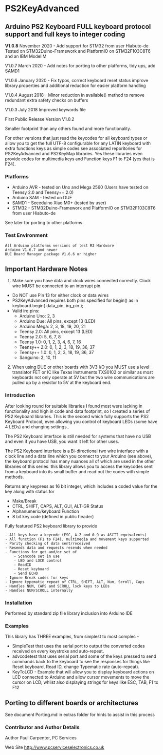 # PS2KeyAdvanced
## Arduino PS2 Keyboard FULL keyboard protocol support and full keys to integer coding
**V1.0.8** November 2020 - Add support for STM32 from user Hiabuto-de
                  Tested on STM32Duino-Framework and PlatformIO on STM32F103C8T6 and an IBM Model M

V1.0.7 March 2020 - Add notes for porting to other platforms, tidy ups, add SAMD1

V1.0.6 January 2020 - Fix typos, correct keyboard reset status improve library.properties 
		   and additional reduction for easier platform handling

V1.0.4 August 2018 - Minor reduction in available() method to remove redundant extra safety checks on buffers

V1.0.3 July 2018 Improved keywords file

First Public Release Version V1.0.2

Smaller footprint than any others found and more functionality.

For other versions that just read the keycodes for all keyboard types or allow you to get the full UTF-8 configurable for any LATIN keyboard with extra functions keys as simple codes see associated reporitories for PS2KeyAdvanced and PS2KeyMap libraries. Yes these libraries even provide codes for multimedia keys and Function keys F1 to F24 (yes that is F24).

### Platforms

-  Arduino AVR - tested on Uno and Mega 2560 (Users have tested on Teensy 2.0 and Teensy++ 2.0)
-  Arduino SAM - tested on DUE
-  SAMD1 - Seeeduino Xiao M0+ (tested by user)
-  STM32 - STM32Duino-Framework and PlatformIO on STM32F103C8T6 from user Hiabuto-de

See later for porting to other platforms

### Test Environment

    All Arduino platforms versions of test R3 Hardware
    Arduino V1.6.7 and newer
    DUE Board Manager package V1.6.6 or higher

## Important Hardware Notes

1. Make sure you have data and clock wires connected correctly. Clock wire MUST be connected to an interrupt pin.

  -  Do NOT use Pin 13 for either clock or data wires
  -  PS2KeyAdvanced requires both pins specified for begin() as in keyboard.begin( data_pin, irq_pin );
  -  Valid irq pins:
      -  Arduino Uno: 2, 3
      -  Arduino Due: All pins, except 13 (LED)
      -  Arduino Mega: 2, 3, 18, 19, 20, 21
      -  Teensy 2.0: All pins, except 13 (LED)
      -  Teensy 2.0: 5, 6, 7, 8
      -  Teensy 1.0: 0, 1, 2, 3, 4, 6, 7, 16
      -  Teensy++ 2.0: 0, 1, 2, 3, 18, 19, 36, 37
      -  Teensy++ 1.0: 0, 1, 2, 3, 18, 19, 36, 37
      -  Sanguino: 2, 10, 11

2. When using DUE or other boards with 3V3 I/O you MUST use a level translator FET or IC like Texas Instruments TXS0102 or similar as most keyboards not only operate at 5V but the two wire communications are pulled up by a resistor to 5V at the keyboard end.

### Introduction
After looking round for suitable libraries I found most were lacking in functionality and high in code and data footprint, so I created a series of PS2 Keyboard libraries. This is the second which fully supports the PS2 Keyboard Protocol, even allowing you control of keyboard LEDs (some have 4 LEDs) and changing settings..

The PS2 Keyboard interface is still needed for systems that have no USB and even if you have USB, you want it left for other uses.

The PS2 Keyboard interface is a Bi-directional two wire interface with a clock line and a data line which you connect to your Arduino (see above), the keyboard protocol has many nuances all of which are used in the other libraries of this series. this library allows you to access the keycodes sent from a keyboard into its small buffer and read out the codes with simple methods.

Returns any keypress as 16 bit integer, which includes a coded value for the key along with status for

   - Make/Break
   - CTRL, SHIFT, CAPS, ALT, GUI, ALT-GR Status
   - Alphanumeric/keyboard Function
   - 8 bit key code (defined in public header)

Fully featured PS2 keyboard library to provide

    - All keys have a keycode (ESC, A-Z and 0-9 as ASCII equivalents)
    - All function (F1 to F24), multimedia and movement keys supported
    - Parity checking of data sent/received
    - Resends data and requests resends when needed
    - Functions for get and/or set of
        - Scancode set in use
        - LED and LOCK control
        - ReadID
        - Reset keyboard
        - Send ECHO
    - Ignore Break codes for keys
    - Ignore typematic repeat of CTRL, SHIFT, ALT, Num, Scroll, Caps
    - Handles NUM, CAPS and SCROLL lock keys to LEDs
    - Handles NUM/SCROLL internally

### Installation
Performed by standard zip file library inclusion into Arduino IDE
### Examples
This library has THREE examples, from simplest to most complec -

  - SimpleTest that uses the serial port to output the converted codes received on every keystroke and auto-repeat.
  - advcodetest that uses serial port and some of the keys pressed to send commands back to the keyboard to see the responses for things like Reset keyboard, Read ID, change Typematic rate (auto-repeat).
  - KeyToLCD - Example that will allow you to display keyboard actions on LCD connected to Arduino and allow cursor movements to move the cursor on LCD, whilst also displaying strings for keys like ESC, TAB, F1 to F12
  
## Porting to different boards or architectures
See document Porting.md in extras folder for hints to assist in this process
### Contributor and Author Details
Author Paul Carpenter, PC Services

Web Site http://www.pcserviceselectronics.co.uk
